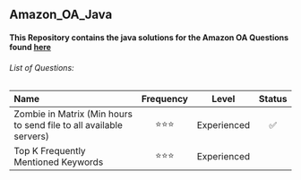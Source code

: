 ## Amazon_OA_Java
#### This Repository contains the java solutions for the Amazon OA Questions found [here](https://leetcode.com/discuss/interview-question/344650/Amazon-Online-Assessment-Questions/?fbclid=IwAR2nBmLdVU8o1OwGKtHhjPCw3sMa5iMziZLUpjcD_0_jZARVRAVgKFlu4Hw)

###### List of Questions:

| Name   |      Frequency      |  Level | Status |
|:----------|:-------------:|:------:|:------:|
| Zombie in Matrix (Min hours to send file to all available servers) |  ⭐⭐⭐ | Experienced |✅ |
| Top K Frequently Mentioned Keywords |  ⭐⭐⭐ | Experienced | |